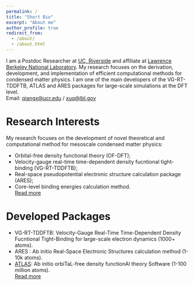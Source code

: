 ```yaml
---
permalink: /
title: "Short Bio"
excerpt: "About me"
author_profile: true
redirect_from: 
  - /about/
  - /about.html
---
```


I am a Postdoc Researcher at [UC, Riverside](https://www.ucr.edu/) and affiliate at [Lawrence Berkeley National Laboratory](https://www.lbl.gov). My research focuses on the derivation, development, and implementation of efficient computational methods for condensed matter physics. I am one of the main developers of the VG-RT-TDDFTB, ATLAS and ARES packages for large-scale simulations at the DFT level.  
Email: <qiangx@ucr.edu> / <xuq@lbl.gov>

Research Interests
======
My research focuses on the development of novel theoretical and computational method for mesoscale condensed matter physics:  
* Orbital-free density functional theory (OF-DFT);
* Velocity-gauge real-time time-dependent density fucntional tight-binding (VG-RT-TDDFTB);
* Real-space pseudopotential electronic structure calculation package (ARES);
* Core-level binding energies calculation method.  
[Read more](https://xqjlu.github.io/research/)

Developed Packages
======
* VG-RT-TDDFTB: Velocity-Gauge Real-Time Time-Dependent Density Fucntional Tight-Binding for large-scale electron dynamics (1000+ atoms).
* ARES : Ab initio Real-Space Electronic Structures calculation method (1-10k atoms).
* [ATLAS](http://atlas-ch.cn/): Ab initio orbiTaL-free density functionAl theory Software (1-100 million atoms).  
[Read more](https://xqjlu.github.io/software/)
